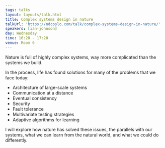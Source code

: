 ```yaml
---
tags: talks
layout: layouts/talk.html
title: Complex systems design in nature
talkUrl: 'https://ndcoslo.com/talk/complex-systems-design-in-nature/'
speakers: [ian-johnson]
day: Wednesday
time: 16:20 - 17:20
venue: Room 6
---
```

Nature is full of highly complex systems, way more complicated than the systems we build.

In the process, life has found solutions for many of the problems that we face today:

* Architecture of large-scale systems
* Communication at a distance
* Eventual consistency
* Security
* Fault tolerance
* Multivariate testing strategies
* Adaptive algorithms for learning

I will explore how nature has solved these issues, the parallels with our systems, what we can learn from the natural world, and what we could do differently.